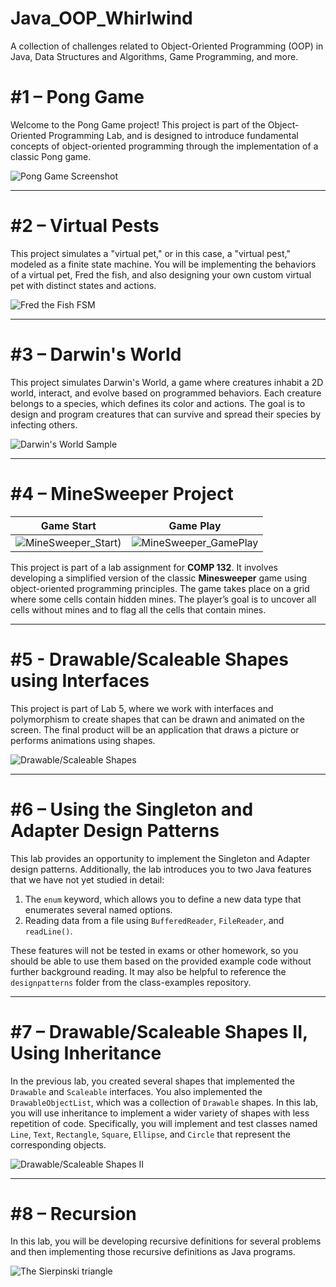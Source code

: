 # Java_OOP_Whirlwind

A collection of challenges related to Object-Oriented Programming (OOP) in Java, Data Structures and Algorithms, Game Programming, and more.

# #1 – Pong Game

Welcome to the Pong Game project! This project is part of the Object-Oriented Programming Lab, and is designed to introduce fundamental concepts of object-oriented programming through the implementation of a classic Pong game.

![Pong Game Screenshot](Pong_Game/img/image.png)

---

# #2 – Virtual Pests

This project simulates a "virtual pet," or in this case, a "virtual pest," modeled as a finite state machine. You will be implementing the behaviors of a virtual pet, Fred the fish, and also designing your own custom virtual pet with distinct states and actions.

![Fred the Fish FSM](Virtual_Pests/img/image.png)

---

# #3 – Darwin's World

This project simulates Darwin's World, a game where creatures inhabit a 2D world, interact, and evolve based on programmed behaviors. Each creature belongs to a species, which defines its color and actions. The goal is to design and program creatures that can survive and spread their species by infecting others.

![Darwin's World Sample](Darwin's_World/img/image.png)

---

# #4 – MineSweeper Project

Game Start             |  Game Play
:-------------------------:|:-------------------------:
![MineSweeper_Start)](MineSweeper/img/image.png)  |  ![MineSweeper_GamePlay](MineSweeper/img/image_2.png)

This project is part of a lab assignment for **COMP 132**. It involves developing a simplified version of the classic **Minesweeper** game using object-oriented programming principles. The game takes place on a grid where some cells contain hidden mines. The player’s goal is to uncover all cells without mines and to flag all the cells that contain mines.

---

# #5 - Drawable/Scaleable Shapes using Interfaces

This project is part of Lab 5, where we work with interfaces and polymorphism to create shapes that can be drawn and animated on the screen. The final product will be an application that draws a picture or performs animations using shapes.

![Drawable/Scaleable Shapes](Drawable/Scaleable_Shapes/img/image.png)

---

# #6 – Using the Singleton and Adapter Design Patterns

This lab provides an opportunity to implement the Singleton and Adapter design patterns. Additionally, the lab introduces you to two Java features that we have not yet studied in detail:
1. The `enum` keyword, which allows you to define a new data type that enumerates several named options.
2. Reading data from a file using `BufferedReader`, `FileReader`, and `readLine()`.

These features will not be tested in exams or other homework, so you should be able to use them based on the provided example code without further background reading. It may also be helpful to reference the `designpatterns` folder from the class-examples repository.

---

# #7 – Drawable/Scaleable Shapes II, Using Inheritance

In the previous lab, you created several shapes that implemented the `Drawable` and `Scaleable` interfaces. You also implemented the `DrawableObjectList`, which was a collection of `Drawable` shapes. In this lab, you will use inheritance to implement a wider variety of shapes with less repetition of code. Specifically, you will implement and test classes named `Line`, `Text`, `Rectangle`, `Square`, `Ellipse`, and `Circle` that represent the corresponding objects.

![Drawable/Scaleable Shapes II](Drawable/Scaleable_Shapes_II/img/image.png)

---

# #8 – Recursion

In this lab, you will be developing recursive definitions for several problems and then implementing those recursive definitions as Java programs.

![The Sierpinski triangle](lab-08-annepham1512/img/image.png)